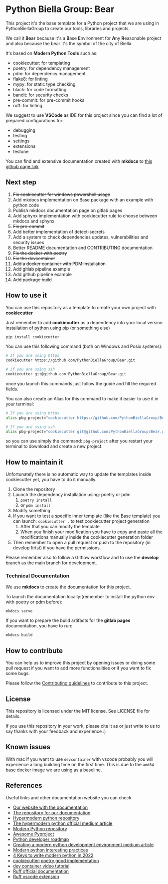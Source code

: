 # Python Biella Group: Bear

This project it's the base template for a Python project that we are using in PythonBiellaGroup to create our tools, libraries and projects.

We call it **Bear** because it's a **B**ase **E**nvironment for **A**ny **R**easonable project and also because the bear it's the symbol of the city of Biella.

It's based on **Modern Python Tools** such as:
- cookiecutter: for templating
- poetry: for dependency management
- pdm: for dependency management
- flake8: for linting
- mypy: for static type checking
- black: for code formatting
- bandit: for security checks
- pre-commit: for pre-commit hooks
- ruff: for linting

We suggest to use **VSCode** as IDE for this project since you can find a lot of prepared configurations for:
- debugging
- testing
- settings
- extensions
- testone

You can find and extensive documentation created with **mkdocs** to [this github page link](https://pythonbiellagroup.github.io/bear/)

## Next step

1. ~~Fix cookiecutter for windows powershell usage~~
2. Add mkdocs implementation on Base package with an example with python code
3. Publish mkdocs documentation page on gitlab pages
4. Add sphynx implementation with cookiecutter rule to choose between mkdocs and sphynx
5. ~~Fix pre-commit~~
6. Add better implementation of detect-secrets
7. Add a system to check dependencies updates, vulnerabilities and security issues
8. Better README documentation and CONTRIBUTING documentation
9. ~~Fix the docker with poetry~~
10. ~~Fix the devcontainer~~
11. ~~Add a docker container with PDM installation~~
12. Add gitlab pipeline example
13. Add github pipeline example
14. ~~Add package build~~


## How to use it

You can use this repository as a template to create your own project with **cookiecutter**

Just remember to add **cookiecutter** as a dependency into your local version installation of python using pip (or something else)
```bash
pip install cookiecutter
```

You can use this following command (both on Windows and Posix systems):
```bash
# If you are using https
cookiecutter https://github.com/PythonBiellaGroup/Bear.git

# If you are using ssh
cookiecutter git@github.com:PythonBiellaGroup/Bear.git
```

once you launch this commands just follow the guide and fill the required fields.

You can also create an Alias for this command to make it easier to use it in your terminal:
```bash
# If you are using https
alias pbg-project="cookiecutter https://github.com/PythonBiellaGroup/Bear.git --overwrite-if-exists"

# If you are using ssh
alias pbg-project="cookiecutter git@github.com:PythonBiellaGroup/Bear.git --overwrite-if-exists"
```

so you can use simply the command: `pbg-project` after you restart your terminal to download and create a new project.

## How to maintain it

Unfortunately there is no automatic way to update the templates inside cookiecutter yet, you have to do it manually.

1. Clone the repository
2. Launch the dependency installation using: poetry or pdm
   1. `poetry install`
   2. or `pdm install`
3. Modify something
4. If you want to test a specific inner template (like the Base template) you can launch: `cookiecutter .` to test cookiecutter project generation
   1. After that you can modify the template
   2. When you finish your modification you have to copy and paste all the modifications manually inside the cookiecutter generation folder
5. Then remember to open a pull request or push to the repository (in develop firtst) if you have the permissions.

Please remember also to follow a Gitflow workflow and to use the **develop** branch as the main branch for development.

### Technical Documentation

We use **mkdocs** to create the documentation for this project.

To launch the documentation locally:(remember to install the python env with poetry or pdm before):
```bash
mkdocs serve
```

If you want to prepare the build artifacts for the **gitlab pages** documentation, you have to run:
```bash
mkdocs build
```

## How to contribute

You can help us to improve this project by opening issues or doing some pull request if you want to add more functionalities or if you want to fix some bugs.

Please follow the [Contributing guidelines](CONTRIBUTING.md) to contribute to this project.

## License

This repository is licensed under the MIT license. See LICENSE file for details.

If you use this repository in your work, please cite it as or just write to us to say thanks with your feedback and experience :)

## Known issues

With mac if you want to use `devcontainer` with vscode probably you will experience a long building time on the first time. This is due to the `amd64` base docker image we are using as a baseline.

## References

Useful links and other documentation website you can check

- [Our website with the documentation](https://pythonbiellagroup.it)
- [The repository for our documentation](https://github.com/PythonBiellaGroup/doc-website)
- [Hypermodern python repository](https://github.com/cjolowicz/hypermodern-python)
- [The hypermodern python official medium article](https://medium.com/@cjolowicz/hypermodern-python-d44485d9d769)
- [Modern Python repository](https://github.com/rhettinger/modernpython)
- [Awesome Pyproject](https://github.com/carlosperate/awesome-pyproject/blob/master/README.md)
- [Python developer roadmap](https://roadmap.sh/python/)
- [Creating a modern python development environment medium article](https://itnext.io/creating-a-modern-python-development-environment-3d383c944877)
- [Modern python interesting practices](https://www.stuartellis.name/articles/python-modern-practices/)
- [4 Keys to write modern python in 2022](https://www.infoworld.com/article/3648061/4-keys-to-writing-modern-python-in-2022.html)
- [cookiecutter-poetry good implementation](https://github.com/fpgmaas/cookiecutter-poetry)
- [dev container video tutorial](https://www.youtube.com/watch?v=0H2miBK_gAk)
- [Ruff official documentation](https://github.com/charliermarsh/ruff/blob/main/README.md)
- [Ruff vscode extension](https://marketplace.visualstudio.com/items?itemName=charliermarsh.ruff)
